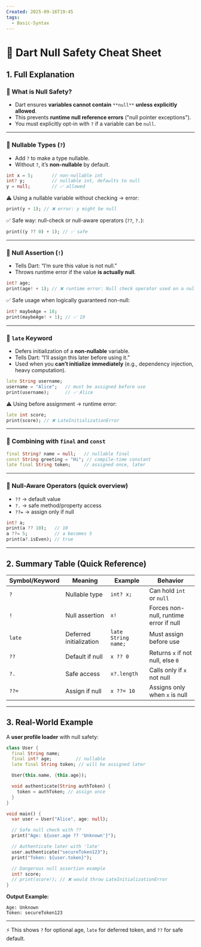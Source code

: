 ```yaml
---
Created: 2025-09-16T19:45
tags:
  - Basic-Syntax
---
```

# 🧩 Dart Null Safety Cheat Sheet

## 1. Full Explanation

### 🔹 What is Null Safety?

- Dart ensures **variables cannot contain** `**null**` **unless explicitly allowed**.
- This prevents **runtime null reference errors** ("null pointer exceptions").
- You must explicitly opt-in with `?` if a variable can be `null`.

---

### 🔹 Nullable Types (`?`)

- Add `?` to make a type nullable.
- Without `?`, it’s **non-nullable** by default.

```Dart
int x = 5;       // non-nullable int
int? y;          // nullable int, defaults to null
y = null;        // ✅ allowed

```

⚠️ Using a nullable variable without checking → error:

```Dart
print(y + 1); // ❌ error: y might be null

```

✅ Safe way: null-check or null-aware operators (`??`, `?.`):

```Dart
print((y ?? 0) + 1); // ✅ safe

```

---

### 🔹 Null Assertion (`!`)

- Tells Dart: “I’m sure this value is not null.”
- Throws runtime error if the value **is actually null**.

```Dart
int? age;
print(age! + 1); // ❌ runtime error: Null check operator used on a null value

```

✅ Safe usage when logically guaranteed non-null:

```Dart
int? maybeAge = 18;
print(maybeAge! + 1); // ✅ 19

```

---

### 🔹 `late` Keyword

- Defers initialization of a **non-nullable** variable.
- Tells Dart: “I’ll assign this later before using it.”
- Used when you **can’t initialize immediately** (e.g., dependency injection, heavy computation).

```Dart
late String username;
username = "Alice";   // must be assigned before use
print(username);      // ✅ Alice

```

⚠️ Using before assignment → runtime error:

```Dart
late int score;
print(score); // ❌ LateInitializationError

```

---

### 🔹 Combining with `final` and `const`

```Dart
final String? name = null;   // nullable final
const String greeting = "Hi"; // compile-time constant
late final String token;     // assigned once, later

```

---

### 🔹 Null-Aware Operators (quick overview)

- `??` → default value
- `?.` → safe method/property access
- `??=` → assign only if null

```Dart
int? a;
print(a ?? 10);   // 10
a ??= 5;          // a becomes 5
print(a?.isEven); // true

```

---

## 2. Summary Table (Quick Reference)

|Symbol/Keyword|Meaning|Example|Behavior|
|---|---|---|---|
|`?`|Nullable type|`int? x;`|Can hold `int` or `null`|
|`!`|Null assertion|`x!`|Forces non-null, runtime error if null|
|`late`|Deferred initialization|`late String name;`|Must assign before use|
|`??`|Default if null|`x ?? 0`|Returns `x` if not null, else `0`|
|`?.`|Safe access|`x?.length`|Calls only if `x` not null|
|`??=`|Assign if null|`x ??= 10`|Assigns only when `x` is null|

---

## 3. Real-World Example

A **user profile loader** with null safety:

```Dart
class User {
  final String name;
  final int? age;         // nullable
  late final String token; // will be assigned later

  User(this.name, {this.age});

  void authenticate(String authToken) {
    token = authToken; // assign once
  }
}

void main() {
  var user = User("Alice", age: null);

  // Safe null check with ??
  print("Age: ${user.age ?? 'Unknown'}");

  // Authenticate later with 'late'
  user.authenticate("secureToken123");
  print("Token: ${user.token}");

  // Dangerous null assertion example
  int? score;
  // print(score!); // ❌ would throw LateInitializationError
}

```

**Output Example:**

```Plain
Age: Unknown
Token: secureToken123

```

---

⚡ This shows `?` for optional age, `late` for deferred token, and `??` for safe default.